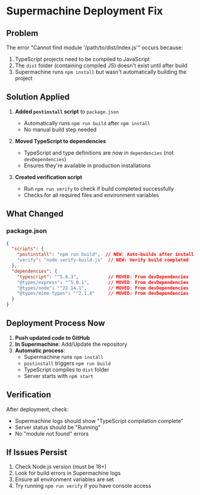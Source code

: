 # Supermachine Deployment Fix

## Problem
The error "Cannot find module '/path/to/dist/index.js'" occurs because:
1. TypeScript projects need to be compiled to JavaScript
2. The `dist` folder (containing compiled JS) doesn't exist until after build
3. Supermachine runs `npm install` but wasn't automatically building the project

## Solution Applied
1. **Added `postinstall` script** to `package.json`
   - Automatically runs `npm run build` after `npm install`
   - No manual build step needed

2. **Moved TypeScript to dependencies**
   - TypeScript and type definitions are now in `dependencies` (not `devDependencies`)
   - Ensures they're available in production installations

3. **Created verification script**
   - Run `npm run verify` to check if build completed successfully
   - Checks for all required files and environment variables

## What Changed

### package.json
```json
{
  "scripts": {
    "postinstall": "npm run build",  // NEW: Auto-builds after install
    "verify": "node verify-build.js"  // NEW: Verify build completed
  },
  "dependencies": {
    "typescript": "^5.8.3",           // MOVED: From devDependencies
    "@types/express": "^5.0.1",       // MOVED: From devDependencies
    "@types/node": "^22.14.1",        // MOVED: From devDependencies
    "@types/mime-types": "^2.1.4"     // MOVED: From devDependencies
  }
}
```

## Deployment Process Now

1. **Push updated code to GitHub**
2. **In Supermachine**: Add/Update the repository
3. **Automatic process**:
   - Supermachine runs `npm install`
   - `postinstall` triggers `npm run build`
   - TypeScript compiles to `dist` folder
   - Server starts with `npm start`

## Verification
After deployment, check:
- Supermachine logs should show "TypeScript compilation complete"
- Server status should be "Running"
- No "module not found" errors

## If Issues Persist
1. Check Node.js version (must be 18+)
2. Look for build errors in Supermachine logs
3. Ensure all environment variables are set
4. Try running `npm run verify` if you have console access